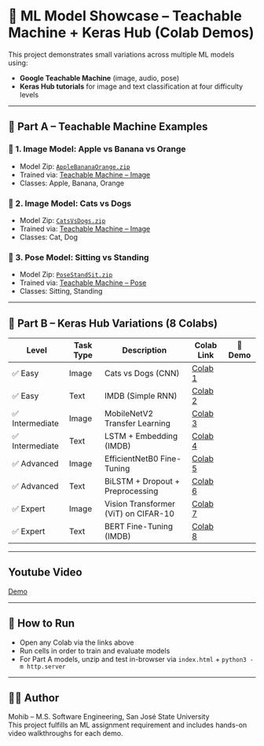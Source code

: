 # 🤖 ML Model Showcase – Teachable Machine + Keras Hub (Colab Demos)

This project demonstrates small variations across multiple ML models using:
- **Google Teachable Machine** (image, audio, pose)
- **Keras Hub tutorials** for image and text classification at four difficulty levels

---

## 📁 Part A – Teachable Machine Examples

### 🔸 1. Image Model: Apple vs Banana vs Orange
- Model Zip: [`AppleBananaOrange.zip`](https://github.com/Mohib1402/HW4CMPE258/blob/main/TeachableMachines/AppleBananaOrange.zip)
- Trained via: [Teachable Machine – Image](https://teachablemachine.withgoogle.com/)
- Classes: Apple, Banana, Orange

### 🔸 2. Image Model: Cats vs Dogs
- Model Zip: [`CatsVsDogs.zip`](https://github.com/Mohib1402/HW4CMPE258/blob/main/TeachableMachines/CatsVsDogs.zip)
- Trained via: [Teachable Machine – Image](https://teachablemachine.withgoogle.com/)
- Classes: Cat, Dog

### 🔸 3. Pose Model: Sitting vs Standing
- Model Zip: [`PoseStandSit.zip`](https://github.com/Mohib1402/HW4CMPE258/blob/main/TeachableMachines/PoseStandSit.zip)
- Trained via: [Teachable Machine – Pose](https://teachablemachine.withgoogle.com/)
- Classes: Sitting, Standing

---

## 📁 Part B – Keras Hub Variations (8 Colabs)

| Level       | Task Type | Description                        | Colab Link | 🎥 Demo |
|-------------|-----------|------------------------------------|------------|---------|
| ✅ Easy      | Image     | Cats vs Dogs (CNN)                 | [Colab 1](https://colab.research.google.com/drive/1sFtleUbB56NDtf5wLKSrDyYDwb9eP79d) |
| ✅ Easy      | Text      | IMDB (Simple RNN)                  | [Colab 2](https://colab.research.google.com/drive/103aJMNVo6MpfihlIdtL6bFhpOxiGIEXj) |
| ✅ Intermediate | Image | MobileNetV2 Transfer Learning      | [Colab 3](https://colab.research.google.com/drive/1InFtDywPcwWmVkPT4RHnud-3lWPo0C6H) |
| ✅ Intermediate | Text  | LSTM + Embedding (IMDB)            | [Colab 4](https://colab.research.google.com/drive/1vPdY5VDBsSM2ByehGPDM1O_YtrCPlCtn) |
| ✅ Advanced  | Image     | EfficientNetB0 Fine-Tuning         | [Colab 5](https://colab.research.google.com/drive/1HUAaMzhu3Sixqgd59dVtkw5mFFxscMhr) |
| ✅ Advanced  | Text      | BiLSTM + Dropout + Preprocessing   | [Colab 6](https://colab.research.google.com/drive/1ZIxDbNS7adZdS53Hk9Aa4yyL_q5zFjgf) |
| ✅ Expert    | Image     | Vision Transformer (ViT) on CIFAR-10 | [Colab 7](https://colab.research.google.com/drive/1CI2pUQnjlNyt7ybTUMqW7aLPUtkED8R7) |
| ✅ Expert    | Text      | BERT Fine-Tuning (IMDB)            | [Colab 8](https://colab.research.google.com/drive/17KT6-TkrPq2A3hd-SquSYe-wJsLuB8mI) |

---

## Youtube Video
[Demo](https://drive.google.com/file/d/1nnE54m5oIUoGj2gRNiw85TX-hJ83nata/view?usp=sharing)

---

## 🔧 How to Run

- Open any Colab via the links above
- Run cells in order to train and evaluate models
- For Part A models, unzip and test in-browser via `index.html` + `python3 -m http.server`

---

## 👨‍🎓 Author

Mohib – M.S. Software Engineering, San José State University  
This project fulfills an ML assignment requirement and includes hands-on video walkthroughs for each demo.
